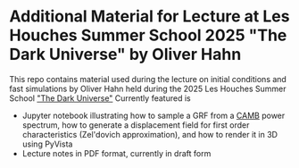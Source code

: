 # Additional Material for Lecture at Les Houches Summer School 2025 "The Dark Universe" by Oliver Hahn

This repo contains material used during the lecture on initial conditions and fast simulations by Oliver Hahn held during the 2025 Les Houches Summer School ["The Dark Universe"](https://indico.iap.fr/event/25/)
Currently featured is
* Jupyter notebook illustrating how to sample a GRF from a [CAMB](https://camb.readthedocs.io/en/latest/) power spectrum, how to generate a displacement field for first order characteristics (Zel'dovich approximation), and how to render it in 3D using PyVista
* Lecture notes in PDF format, currently in draft form

